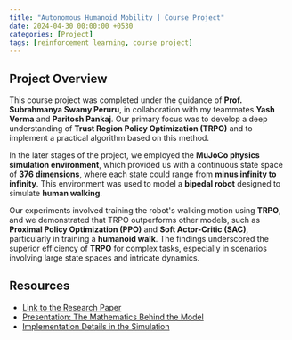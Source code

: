 ```yaml
---
title: "Autonomous Humanoid Mobility | Course Project"
date: 2024-04-30 00:00:00 +0530
categories: [Project]
tags: [reinforcement learning, course project]
---
```


## Project Overview

This course project was completed under the guidance of **Prof. Subrahmanya Swamy Peruru**, in collaboration with my teammates **Yash Verma** and **Paritosh Pankaj**. Our primary focus was to develop a deep understanding of **Trust Region Policy Optimization (TRPO)** and to implement a practical algorithm based on this method.

In the later stages of the project, we employed the **MuJoCo physics simulation environment**, which provided us with a continuous state space of **376 dimensions**, where each state could range from **minus infinity to infinity**. This environment was used to model a **bipedal robot** designed to simulate **human walking**.

Our experiments involved training the robot's walking motion using **TRPO**, and we demonstrated that TRPO outperforms other models, such as **Proximal Policy Optimization (PPO)** and **Soft Actor-Critic (SAC)**, particularly in training a **humanoid walk**. The findings underscored the superior efficiency of **TRPO** for complex tasks, especially in scenarios involving large state spaces and intricate dynamics.

## Resources

- [Link to the Research Paper](https://arxiv.org/pdf/1502.05477.pdf)
- [Presentation: The Mathematics Behind the Model](https://docs.google.com/presentation/d/1SvSRa8LQY9OYLLbO5gEWhcIGgx3YTSaeOVJ-FYU3jBA/edit#slide=id.p)
- [Implementation Details in the Simulation](https://docs.google.com/presentation/d/1fjHPl11lA-PWJJobQR5Dp2lViF3Cjf5F8WiBu-3XEq0/edit#slide=id.g2d1a7f1cc29_4_59)
